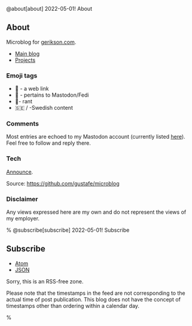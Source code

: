 @about[about] 2022-05-01! About

## About

Microblog for [gerikson.com](https://gerikson.com/).

- [Main blog](https://gerikson.com/blog/)
- [Projects](https://gerikson.com/index.html#projects)

### Emoji tags

- 🔗 - a web link
- 🐘 - pertains to Mastodon/Fedi
-  🤬- rant
- 🇸🇪 / -Swedish content

### Comments

Most entries are echoed to my Mastodon account (currently listed [here](https://gerikson.com/)). Feel free to follow and reply there. 

### Tech

[Announce](/m/2022/04/index.html#2022-04-28_thursday_01).

Source: <https://github.com/gustafe/microblog>

### Disclaimer

Any views expressed here are my own and do not represent the views of my employer.

%
@subscribe[subscribe] 2022-05-01! Subscribe
## Subscribe

- [Atom](/m/feed.atom)
- [JSON](/m/feed.json)

Sorry, this is an RSS-free zone. 

Please note that the timestamps in the feed are not corresponding to the actual time of post publication. This blog does not have the concept of timestamps other than ordering within a calendar day. 

%

